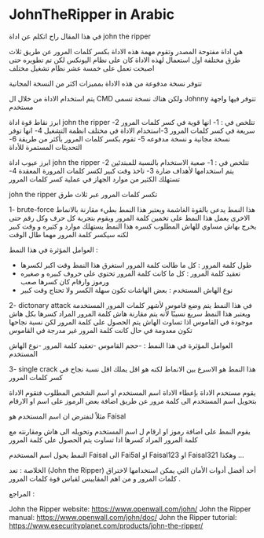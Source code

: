 # JohnTheRipper in Arabic
في هذا المقال راح اتكلم عن اداة john the ripper 

هي اداة مفتوحة المصدر وتقوم مهمة هذه الاداة بكسر كلمات المرور عن طريق ثلاث طرق مختلفة 
اول استعمال لهذه الاداة كان على نظام اليونكس لكن تم تطويره حتى اصبحت تعمل على خمسة عشر نظام تشغيل مختلف 

تتوفر نسخة مدفوعة من هذه الاداة بمميزات اكثر من النسخة المجانية 

يتم استخدام الاداة من خلال ال CMD ولكن هناك نسخة تسمى Johnny تتوفر فيها واجهة مستخدم 

ابرز نقاط قوة اداة john the ripper تتلخص في :
1- انها قوية في كسر كلمات المرور 
2-سريعة في كسر كلمات المرور 
3-استخدام الاداة في مختلف انظمة التشغيل 
4- انها توفر نسخة مجانية و نسخة مدفوعه
5- تقوم بكسر كلمات المرور بأكثر من طريقة 
6- التحديثات المستمرة للأداة


ابرز عيوب اداة john the ripper تتلخص في : 
1- صعبة الاستخدام بالنسبة للمبتدئين 
2- يتم استخدامها لأهداف ضارة 
3- تاخذ وقت كبير لكسر كلمات المرورة المعقدة 
4- تستهلك الكثير من موارد الجهاز في عملية كسر كلمات المرور


john the ripper تكسر كلمات المرور عبر ثلاث طرق 

1- brute-force 
هذا النمط يدعى بالقوة الغاشمة 
ويعتبر هذا النمط بطيء مقارنة بالانماط الاخرى 
يعمل هذا النمط على تخمين كلمة المرور ويقوم بتجربة كل حرف وكل رقم حتى يخرج بهاش مساوي للهاش المطلوب كسره 
هذا النمط يستهلك موارد و كثيره و وقت كبير لكنه سيكسر كلمة المرور مهما طال الوقت 

العوامل المؤثرة في هذا النمط :
- طول كلمة المرور : كل ما طالت كلمة المرور استغرق هذا النمط وقت اكبر لكسرها 
- تعقيد كلمة المرور : كل ما كانت كلمة المرور تحتوي على حروف كبيره و صغيره ورموز وارقام كان كسرها صعب 
- نوع الهاش المستخدم : بعض الهاشات تكون سهلة الكسر ولا تحتاج وقت كبير 

2- dictonary attack
في هذا النمط يتم وضع قاموس لأشهر كلمات المرور المستخدمة 
ويعتبر هذا النمط سريع نسيبًا
لأنه يتم مقارنة هاش كلمة المرور المراد كسرها بكل هاش موجودة في القاموس اذا تساوت الهاش يتم الحصول على كلمة المرور 
لكن نسبة نجاحها تكون معدومة في حال كانت كلمة المرور غير مدرجة في القاموس 


العوامل المؤثرة في هذا النمط :
-حجم القاموس 
-تعقيد كلمة المرور 
-نوع الهاش المستخدم 


3- single crack 
هذا النمط هو الاسرع بين الانماط
لكنه هو اقل يملك اقل نسبة نجاح في كسر كلمات المرور 

يقوم مستخدم الاداة بإعطاء الاداة اسم المستخدم او اسم الشخص المطلوب 
فتقوم الاداة بتحويل اسم المستخدم الى كلمة مرور عن طريق اضافة بعض الرموز على اسم او الارقام

مثلاً لنفترض ان اسم المستخدم هو Faisal

يقوم النمط على اضافة رموز او ارقام ل اسم المستخدم وتحويله الى هاش ومقارنته مع كلمة المرور المراد كسرها اذا تساوت يتم الحصول على كلمة المرور 

النمط يحول اسم المستخدم Faisal الى Fai5al او Faisal123 او Faisal321 وهكذا ...




الخلاصة :
تعد (John the Ripper) أحد أفضل أدوات الأمان التي يمكن استخدامها لاختراق كلمات المرور
و من اهم المقاييس لقياس قوة كلمات المرور .



المراجع :

John the Ripper website: https://www.openwall.com/john/
John the Ripper manual: https://www.openwall.com/john/doc/
John the Ripper tutorial: https://www.esecurityplanet.com/products/john-the-ripper/
